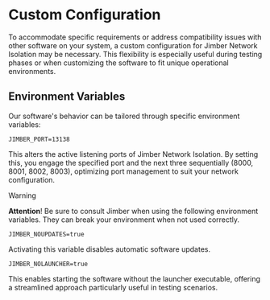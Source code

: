 # Custom Configuration

To accommodate specific requirements or address compatibility issues with other software on your system, a custom configuration for Jimber Network Isolation may be necessary. This flexibility is especially useful during testing phases or when customizing the software to fit unique operational environments.

## Environment Variables

Our software's behavior can be tailored through specific environment variables:

```
JIMBER_PORT=13138
```

This alters the active listening ports of Jimber Network Isolation. By setting this, you engage the specified port and the next three sequentially (8000, 8001, 8002, 8003), optimizing port management to suit your network configuration.

> [!WARNING]
> **Attention**! Be sure to consult Jimber when using the following environment variables. They can break your environment when not used correctly.

```
JIMBER_NOUPDATES=true
```

Activating this variable disables automatic software updates.

```
JIMBER_NOLAUNCHER=true
```

This enables starting the software without the launcher executable, offering a streamlined approach particularly useful in testing scenarios.
